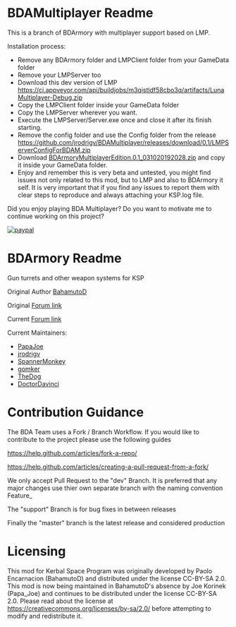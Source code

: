 
BDAMultiplayer Readme
================

This is a branch of BDArmory with multiplayer support based on LMP.

Installation process:
- Remove any BDArmory folder and LMPClient folder from your GameData folder
- Remove your LMPServer too
- Download this dev version of LMP https://ci.appveyor.com/api/buildjobs/m3qistldf58cbo3q/artifacts/LunaMultiplayer-Debug.zip
- Copy the LMPClient folder inside your GameData folder
- Copy the LMPServer wherever you want.
- Execute the LMPServer/Server.exe once and close it after its finish starting.
- Remove the config folder and use the Config folder from the release https://github.com/jrodrigv/BDAMultiplayer/releases/download/0.1/LMPServerConfigForBDAM.zip
- Download [BDArmoryMultiplayerEdition.0.1_031020192028.zip](https://github.com/jrodrigv/BDAMultiplayer/releases/download/0.1/BDArmoryMultiplayerEdition.0.1_031020192028.zip)  and copy it inside your GameData folder.
- Enjoy and remember this is very beta and untested, you might find issues not only related to this mod, but to LMP and also to BDArmory it self. It is very important that if you find any issues to report them with clear steps to reproduce and always attaching your KSP.log file. 

Did you enjoy playing BDA Multiplayer? Do you want to motivate me to continue working on this project?

[![paypal](https://www.paypalobjects.com/en_US/i/btn/btn_donateCC_LG.gif)](https://www.paypal.com/cgi-bin/webscr?cmd=_donations&business=jesus.rodriguez.valencia%40gmail.com&lc=ES&item_name=jrodriguez%20KSP%20mods&item_number=pre&currency_code=EUR&bn=PP-DonationsBF%3Abtn_donateCC_LG.gif%3ANonHosted)

BDArmory Readme
================

Gun turrets and other weapon systems for KSP

Original Author [BahamutoD](https://github.com/BahamutoD)

Original [Forum link](http://forum.kerbalspaceprogram.com/threads/85209-BDArmory)

Current [Forum link](http://forum.kerbalspaceprogram.com/index.php?/topic/155014-13-bdarmory-continued-v0211-5282017-vessel-mover-camera-tools-bdmk22-destruction-effects-burn-together/)

Current Maintainers:
- [PapaJoe](https://github.com/PapaJoesSoup)
- [jrodrigv](https://github.com/jrodrigv)
- [SpannerMonkey](https://github.com/SpannerMonkey)
- [gomker](https://github.com/gomker)
- [TheDog](https://github.com/TheDogKSP)
- [DoctorDavinci](https://github.com/DoctorDavinci)

Contribution Guidance
========
The BDA Team uses a Fork / Branch Workflow. If you would like to contribute to the project please use the following guides 

https://help.github.com/articles/fork-a-repo/

https://help.github.com/articles/creating-a-pull-request-from-a-fork/

We only accept Pull Request to the "dev" Branch. 
It is preferred that any major changes use thier own separate branch with the naming convention Feature_<feature description>

The "support" Branch is for bug fixes in between releases 

Finally the "master" branch is the latest release and considered production

Licensing
========
This mod for Kerbal Space Program was originally developed by Paolo Encarnacion (BahamutoD) and distributed under the license CC-BY-SA 2.0.
This mod is now being maintained in BahamutoD's absence by Joe Korinek (Papa_Joe) and continues to be distributed under the license CC-BY-SA 2.0.
Please read about the license at
https://creativecommons.org/licenses/by-sa/2.0/
before attempting to modify and redistribute it.
